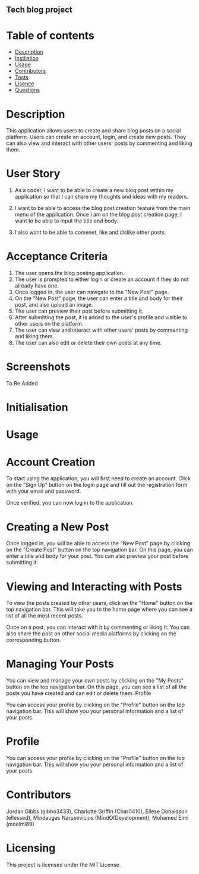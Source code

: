 ## Tech blog project 

 # Table of contents

  * [Description](#Description)
  * [Instilation](#Instilation)
  * [Usage](#Usage)
  * [Contributors](#Contributing)
  * [Tests](#Tests)
  * [Lisence](#License)
  * [Questions](#Questions)
  

# Description

This application allows users to create and share blog posts on a social platform. Users can create an account, login, and create new posts. They can also view and interact with other users' posts by commenting and liking them.

# User Story

1. As a coder, I want to be able to create a new blog post within my application so that I can share my thoughts and ideas with my readers.

2. I want to be able to access the blog post creation feature from the main menu of the application. Once I am on the blog post creation page, I want to be able to input the title and body.

3. I also want to be able to comenet, like and dislike other posts.

# Acceptance Criteria

1.	The user opens the blog posting application.
2.	The user is prompted to either login or create an account if they do not already have one.
3.	Once logged in, the user can navigate to the "New Post" page.
4.	On the "New Post" page, the user can enter a title and body for their post, and also upload an image.
5.	The user can preview their post before submitting it.
6.	After submitting the post, it is added to the user's profile and visible to other users on the platform.
7.	The user can view and interact with other users' posts by commenting and liking them.
8.	The user can also edit or delete their own posts at any time.

# Screenshots 

To Be Added

# Initialisation

# Usage

# Account Creation
To start using the application, you will first need to create an account. Click on the "Sign Up" button on the login page and fill out the registration form with your email and password. 

Once verified, you can now log in to the application.

# Creating a New Post

Once logged in, you will be able to access the "New Post" page by clicking on the "Create Post" button on the top navigation bar. On this page, you can enter a title and body for your post. You can also preview your post before submitting it.

# Viewing and Interacting with Posts

To view the posts created by other users, click on the "Home" button on the top navigation bar. This will take you to the home page where you can see a list of all the most recent posts.

Once on a post, you can interact with it by commenting or liking it. You can also share the post on other social media platforms by clicking on the corresponding button.

# Managing Your Posts

You can view and manage your own posts by clicking on the "My Posts" button on the top navigation bar. On this page, you can see a list of all the posts you have created and can edit or delete them.
Profile

You can access your profile by clicking on the "Profile" button on the top navigation bar. This will show you your personal information and a list of your posts.

# Profile

You can access your profile by clicking on the "Profile" button on the top navigation bar. This will show you your personal information and a list of your posts.


# Contributors

Jordan Gibbs (gibbo3433), Charlotte Griffin (Charl1410), Ellese Donaldson (ellessed), Mindaugas Narusevicius (MindOfDevelopment), Mohamed Elmi (moelmi89)

# Licensing 

This project is licensed under the MIT License.

